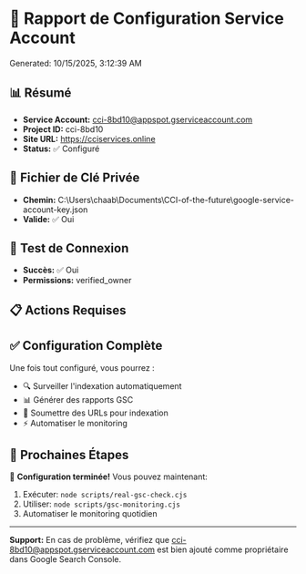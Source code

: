 # 🔧 Rapport de Configuration Service Account

Generated: 10/15/2025, 3:12:39 AM

## 📊 Résumé
- **Service Account:** cci-8bd10@appspot.gserviceaccount.com
- **Project ID:** cci-8bd10
- **Site URL:** https://cciservices.online
- **Status:** ✅ Configuré

## 🔑 Fichier de Clé Privée
- **Chemin:** C:\Users\chaab\Documents\CCI-of-the-future\google-service-account-key.json
- **Valide:** ✅ Oui

## 🔌 Test de Connexion
- **Succès:** ✅ Oui
- **Permissions:** verified_owner


## 📋 Actions Requises







## ✅ Configuration Complète

Une fois tout configuré, vous pourrez :
- 🔍 Surveiller l'indexation automatiquement
- 📊 Générer des rapports GSC
- 🚀 Soumettre des URLs pour indexation
- ⚡ Automatiser le monitoring

## 🎯 Prochaines Étapes


🎉 **Configuration terminée!** Vous pouvez maintenant:
1. Exécuter: `node scripts/real-gsc-check.cjs`
2. Utiliser: `node scripts/gsc-monitoring.cjs`
3. Automatiser le monitoring quotidien


---

**Support:** En cas de problème, vérifiez que cci-8bd10@appspot.gserviceaccount.com est bien ajouté comme propriétaire dans Google Search Console.
